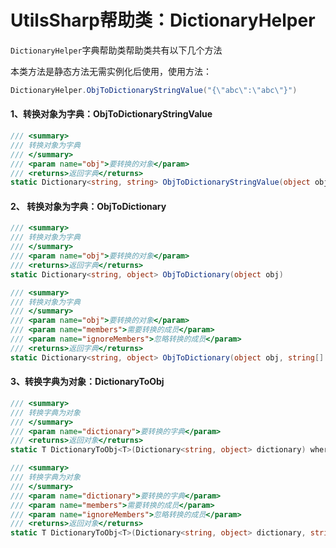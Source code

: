 # UtilsSharp帮助类：DictionaryHelper

`DictionaryHelper`字典帮助类帮助类共有以下几个方法

本类方法是静态方法无需实例化后使用，使用方法：

```c#
DictionaryHelper.ObjToDictionaryStringValue("{\"abc\":\"abc\"}")
```

#### 1、转换对象为字典：ObjToDictionaryStringValue

```c#
/// <summary>
/// 转换对象为字典
/// </summary>
/// <param name="obj">要转换的对象</param>
/// <returns>返回字典</returns>
static Dictionary<string, string> ObjToDictionaryStringValue(object obj)
```

#### 2、 转换对象为字典：ObjToDictionary
```c#
/// <summary>
/// 转换对象为字典
/// </summary>
/// <param name="obj">要转换的对象</param>
/// <returns>返回字典</returns>
static Dictionary<string, object> ObjToDictionary(object obj)
```
```c#
/// <summary>
/// 转换对象为字典
/// </summary>
/// <param name="obj">要转换的对象</param>
/// <param name="members">需要转换的成员</param>
/// <param name="ignoreMembers">忽略转换的成员</param>
/// <returns>返回字典</returns>
static Dictionary<string, object> ObjToDictionary(object obj, string[] members, string[] ignoreMembers)
```
#### 3、转换字典为对象：DictionaryToObj
```c#
/// <summary>
/// 转换字典为对象
/// </summary>
/// <param name="dictionary">要转换的字典</param>
/// <returns>返回对象</returns>
static T DictionaryToObj<T>(Dictionary<string, object> dictionary) where T : class, new()
```
```c#
/// <summary>
/// 转换字典为对象
/// </summary>
/// <param name="dictionary">要转换的字典</param>
/// <param name="members">需要转换的成员</param>
/// <param name="ignoreMembers">忽略转换的成员</param>
/// <returns>返回对象</returns>
static T DictionaryToObj<T>(Dictionary<string, object> dictionary, string[] members, string[] ignoreMembers)where T:class,new()
```

